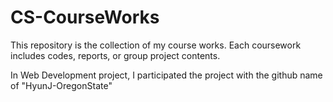 # CS-CourseWorks
This repository is the collection of my course works.
Each coursework includes codes, reports, or group project contents.

In Web Development project, I participated the project with the github name of "HyunJ-OregonState"

